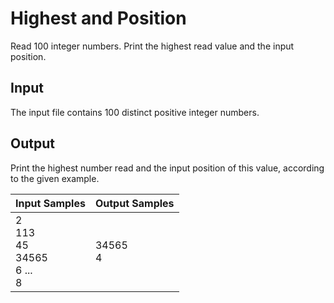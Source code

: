 # Highest and Position
Read 100 integer numbers. Print the highest read value and the input position.

## Input
The input file contains 100 distinct positive integer numbers.

## Output
Print the highest number read and the input position of this value, according to the given example.

|                  Input Samples                 | Output Samples |
|------------------------------------------------|----------------|
| 2<br> 113<br> 45<br> 34565<br> 6<bt> ...<br> 8 | 34565<br> 4    |